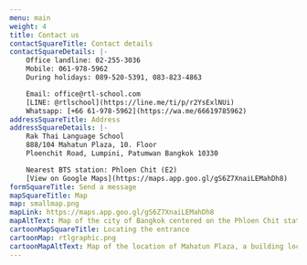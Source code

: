 ```yaml
---
menu: main
weight: 4
title: Contact us
contactSquareTitle: Contact details
contactSquareDetails: |-
    Office landline: 02-255-3036  
    Mobile: 061-978-5962  
    During holidays: 089-520-5391, 083-823-4863  

    Email: office@rtl-school.com  
    [LINE: @rtlschool](https://line.me/ti/p/r2YsExlNUi)  
    Whatsapp: [+66 61-978-5962](https://wa.me/66619785962)
addressSquareTitle: Address
addressSquareDetails: |-
    Rak Thai Language School  
    888/104 Mahatun Plaza, 10. Floor  
    Ploenchit Road, Lumpini, Patumwan Bangkok 10330

    Nearest BTS station: Phloen Chit (E2)
    [View on Google Maps](https://maps.app.goo.gl/gS6Z7XnaiLEMahDh8)
formSquareTitle: Send a message
mapSquareTitle: Map
map: smallmap.png
mapLink: https://maps.app.goo.gl/gS6Z7XnaiLEMahDh8
mapAltText: Map of the city of Bangkok centered on the Phloen Chit station with a marker on the adjacent Mahatun Plaza building.
cartoonMapSquareTitle: Locating the entrance
cartoonMap: rtlgraphic.png
cartoonMapAltText: Map of the location of Mahatun Plaza, a building located between Bangkok Bank and Novotel hotel.
---
```

